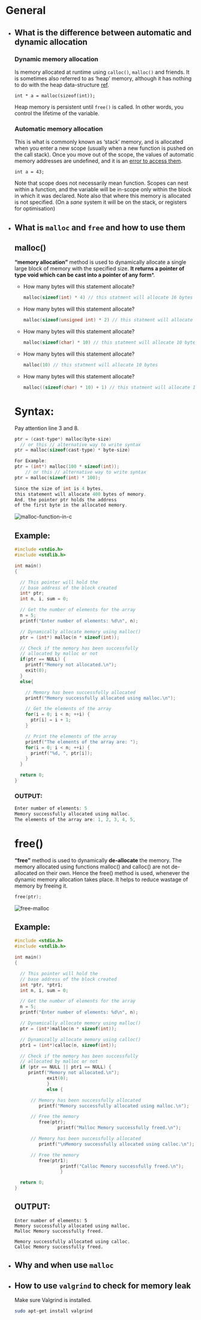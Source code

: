 # General

- ## What is the difference between automatic and dynamic allocation

  ### Dynamic memory allocation

  Is memory allocated at runtime using `calloc()`, `malloc()` and friends. It is sometimes also referred to as ‘heap’ memory, although it has nothing to do with the heap data-structure [ref](http://www.quora.com/Why-is-dynamic-memory-allocation-called-heap-memory-allocation).

  ```
  int * a = malloc(sizeof(int));
  ```

  Heap memory is persistent until `free()` is called. In other words, you control the lifetime of the variable.

  ### Automatic memory allocation

  This is what is commonly known as ‘stack’ memory, and is allocated when you enter a new scope (usually when a new function is pushed on the call stack). Once you move out of the scope, the values of automatic memory addresses are undefined, and it is an [error to access them](http://stackoverflow.com/a/6445794/140264).

  ```
  int a = 43;
  ```

  Note that scope does not necessarily mean function. Scopes can nest within a function, and the variable will be in-scope only within the block in which it was declared. Note also that where this memory is allocated is not specified. (On a *sane* system it will be on the stack, or registers for optimisation)



- ## What is `malloc` and `free` and how to use them

  ## malloc()

  **“memory allocation”** method is used to dynamically allocate a single large block of memory with the specified size. **It returns a pointer of type void which can be cast into a pointer of any form***.

  - How many bytes will this statement allocate?

    ```c
    malloc(sizeof(int) * 4) // this statment will allocate 16 bytes
    ```

  - How many bytes will this statement allocate?

    ```c
    malloc(sizeof(unsigned int) * 2) // this statment will allocate 8 bytes
    ```

  - How many bytes will this statement allocate?

    ```c
    malloc(sizeof(char) * 10) // this statment will allocate 10 bytes
    ```

  - How many bytes will this statement allocate?

    ```c
    malloc(10) // this statment will allocate 10 bytes
    ```

  - How many bytes will this statement allocate?

    ```c
    malloc((sizeof(char) * 10) + 1) // this statment will allocate 11 bytes
    ```



  # Syntax:

  Pay attention line 3 and 8.

  ```c
  ptr = (cast-type*) malloc(byte-size)
    // or this // alternative way to write syntax
  ptr = malloc(sizeof(cast-type) * byte-size)

  For Example:
  ptr = (int*) malloc(100 * sizeof(int));
      // or this // alternative way to write syntax
  ptr = malloc(sizeof(int) * 100);

  Since the size of int is 4 bytes,
  this statement will allocate 400 bytes of memory.
  And, the pointer ptr holds the address
  of the first byte in the allocated memory.
  ```

  ![malloc-function-in-c](https://imgur.com/GniVHRm.png)

  ## Example:

  ```c
  #include <stdio.h>
  #include <stdlib.h>

  int main()
  {

    // This pointer will hold the
    // base address of the block created
    int* ptr;
    int n, i, sum = 0;

    // Get the number of elements for the array
    n = 5;
    printf("Enter number of elements: %d\n", n);

    // Dynamically allocate memory using malloc()
    ptr = (int*) malloc(n * sizeof(int));

    // Check if the memory has been successfully
    // allocated by malloc or not
    if(ptr == NULL) {
      printf("Memory not allocated.\n");
      exit(0);
    }
    else{

      // Memory has been successfully allocated
      printf("Memory successfully allocated using malloc.\n");

      // Get the elements of the array
      for(i = 0; i < n; ++i) {
        ptr[i] = i + 1;
      }

      // Print the elements of the array
      printf("The elements of the array are: ");
      for(i = 0; i < n; ++i) {
        printf("%d, ", ptr[i]);
      }
    }

    return 0;
  }
  ```

  ### OUTPUT:

  ```c
  Enter number of elements: 5
  Memory successfully allocated using malloc.
  The elements of the array are: 1, 2, 3, 4, 5,
  ```

  # free()

  **“free”** method is used to dynamically **de-allocate** the memory. The memory allocated using functions malloc() and calloc() are not de-allocated on their own. Hence the free() method is used, whenever the dynamic memory allocation takes place. It helps to reduce wastage of memory by freeing it.

  ```c
  free(ptr);
  ```

  ![free-malloc](https://i.imgur.com/QwJo0Iw.png)

  ## Example:

  ```c
  #include <stdio.h>
  #include <stdlib.h>

  int main()
  {

	// This pointer will hold the
  	// base address of the block created
  	int *ptr, *ptr1;
  	int n, i, sum = 0;

	// Get the number of elements for the array
	n = 5;
  	printf("Enter number of elements: %d\n", n);

	// Dynamically allocate memory using malloc()
  	ptr = (int*)malloc(n * sizeof(int));

	// Dynamically allocate memory using calloc()
  	ptr1 = (int*)calloc(n, sizeof(int));

	// Check if the memory has been successfully
  	// allocated by malloc or not
  	if (ptr == NULL || ptr1 == NULL) {
  	   printf("Memory not allocated.\n");
  	   		  exit(0);
  			  }
  			  else {

		// Memory has been successfully allocated
  		   printf("Memory successfully allocated using malloc.\n");

		// Free the memory
  		   free(ptr);
  		   	      printf("Malloc Memory successfully freed.\n");

		// Memory has been successfully allocated
  		   printf("\nMemory successfully allocated using calloc.\n");

		// Free the memory
  		   free(ptr1);
  		   	       printf("Calloc Memory successfully freed.\n");
  			       }

	return 0;
  }
  ```

  ## OUTPUT:

  ```
  Enter number of elements: 5
  Memory successfully allocated using malloc.
  Malloc Memory successfully freed.

  Memory successfully allocated using calloc.
  Calloc Memory successfully freed.
  ```

- ## Why and when use `malloc`

- ## How to use `valgrind` to check for memory leak

  Make sure Valgrind is installed.

  ```bash
  sudo apt-get install valgrind
  ```
